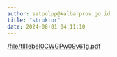 ```yaml
---
author: satpolpp@kalbarprov.go.id
title: "struktur"
date: 2024-08-01 04:11:10
---
```

<p><a href="/file/tll1ebeI0CWGPw09v61g.pdf">/file/tll1ebeI0CWGPw09v61g.pdf</a></p>